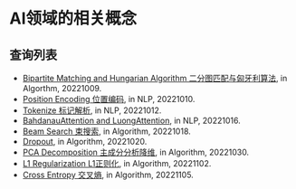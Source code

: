 # AI领域的相关概念
## 查询列表

- [Bipartite Matching and Hungarian Algorithm 二分图匹配与匈牙利算法](https://github.com/Aldenhovel/ai-conceptions/tree/main/Algorithm/Bipartite%20Matching%20and%20Hungarian%20Algorithm), in Algorthm, 20221009.
- [Position Encoding 位置编码](https://github.com/Aldenhovel/ai-conceptions/tree/main/NLP/Position%20Encoding), in NLP, 20221010.
- [Tokenize 标记解析](https://github.com/Aldenhovel/ai-conceptions/tree/main/NLP/Tokenize), in NLP, 20221012.
- [BahdanauAttention and LuongAttention](https://github.com/Aldenhovel/ai-conceptions/blob/main/NLP/BahdanauAttention%20and%20LuongAttention/readme.md), in NLP, 20221016.
- [Beam Search 束搜索](https://github.com/Aldenhovel/ai-conceptions/tree/main/Algorithm/Beam%20Search), in Algorithm, 20221018.
- [Dropout](https://github.com/Aldenhovel/ai-conceptions/blob/main/Algorithm/Dropout), in Algorithm, 20221020.
- [PCA Decomposition 主成分分析降维](https://github.com/Aldenhovel/ai-conceptions/tree/main/Algorithm/PCA), in Algorithm, 20221030.
- [L1 Regularization L1正则化](https://github.com/Aldenhovel/ai-conceptions/blob/main/Algorithm/L1%20Regularization), in Algorithm, 20221102.
- [Cross Entropy 交叉熵](https://github.com/Aldenhovel/ai-conceptions/tree/main/Algorithm/CrossEntropy), in Algorithm, 20221105.

